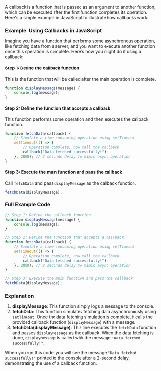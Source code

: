A callback is a function that is passed as an argument to another function, which can be executed after the first function completes its operation. Here's a simple example in JavaScript to illustrate how callbacks work:

### Example: Using Callbacks in JavaScript

Imagine you have a function that performs some asynchronous operation, like fetching data from a server, and you want to execute another function once this operation is complete. Here's how you might do it using a callback:

#### Step 1: Define the callback function
This is the function that will be called after the main operation is complete.

```javascript
function displayMessage(message) {
    console.log(message);
}
```

#### Step 2: Define the function that accepts a callback
This function performs some operation and then executes the callback function.

```javascript
function fetchData(callback) {
    // Simulate a time-consuming operation using setTimeout
    setTimeout(() => {
        // Operation complete, now call the callback
        callback("Data fetched successfully!");
    }, 2000); // 2 seconds delay to mimic async operation
}
```

#### Step 3: Execute the main function and pass the callback
Call `fetchData` and pass `displayMessage` as the callback function.

```javascript
fetchData(displayMessage);
```

### Full Example Code

```javascript
// Step 1: Define the callback function
function displayMessage(message) {
    console.log(message);
}

// Step 2: Define the function that accepts a callback
function fetchData(callback) {
    // Simulate a time-consuming operation using setTimeout
    setTimeout(() => {
        // Operation complete, now call the callback
        callback("Data fetched successfully!");
    }, 2000); // 2 seconds delay to mimic async operation
}

// Step 3: Execute the main function and pass the callback
fetchData(displayMessage);
```

### Explanation
1. **displayMessage**: This function simply logs a message to the console.
2. **fetchData**: This function simulates fetching data asynchronously using `setTimeout`. Once the data fetching simulation is complete, it calls the provided callback function (`displayMessage`) with a message.
3. **fetchData(displayMessage)**: This line executes the `fetchData` function and passes `displayMessage` as the callback. When the data fetching is done, `displayMessage` is called with the message `"Data fetched successfully!"`.

When you run this code, you will see the message `"Data fetched successfully!"` printed to the console after a 2-second delay, demonstrating the use of a callback function.
